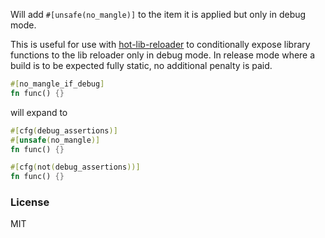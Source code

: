 Will add `#[unsafe(no_mangle)]` to the item it is applied but only in debug mode.

This is useful for use with [hot-lib-reloader](https://crates.io/crates/hot-lib-reloader) to conditionally expose library functions to the lib reloader only in debug mode.
In release mode where a build is to be expected fully static, no additional penalty is paid.

```rust
#[no_mangle_if_debug]
fn func() {}
```

will expand to

```rust
#[cfg(debug_assertions)]
#[unsafe(no_mangle)]
fn func() {}

#[cfg(not(debug_assertions))]
fn func() {}
```

### License

MIT
